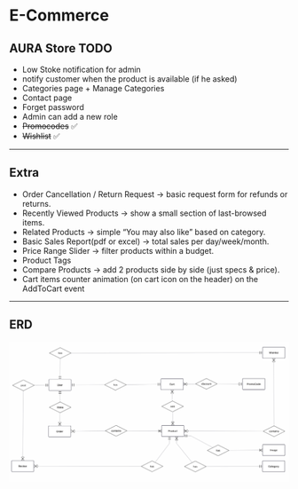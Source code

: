 # E-Commerce

## AURA Store TODO
- Low Stoke notification for admin
- notify customer when the product is available (if he asked)
- Categories page + Manage Categories
- Contact page
- Forget password
- Admin can add a new role
- ~~Promocodes~~ ✅
- ~~Wishlist~~ ✅
---
## Extra
- Order Cancellation / Return Request → basic request form for refunds or returns.
- Recently Viewed Products → show a small section of last-browsed items.
- Related Products → simple “You may also like” based on category.
- Basic Sales Report(pdf or excel) → total sales per day/week/month.
- Price Range Slider → filter products within a budget.
- Product Tags
- Compare Products → add 2 products side by side (just specs & price).
- Cart items counter animation (on cart icon on the header) on the AddToCart event
---
##  ERD
![ERD](erd.png)
